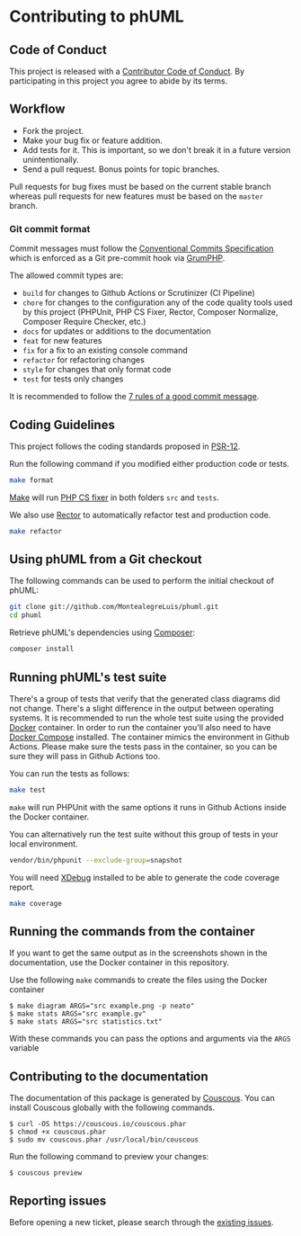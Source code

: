 # Contributing to phUML

## Code of Conduct

This project is released with a [Contributor Code of Conduct][conduct].
By participating in this project you agree to abide by its terms.

## Workflow

* Fork the project.
* Make your bug fix or feature addition.
* Add tests for it. This is important, so we don't break it in a future version unintentionally.
* Send a pull request. Bonus points for topic branches.

Pull requests for bug fixes must be based on the current stable branch whereas pull requests for new features must be based on the `master` branch.

### Git commit format

Commit messages must follow the [Conventional Commits Specification](https://www.conventionalcommits.org/en/v1.0.0-beta.2/) which is enforced as a Git pre-commit hook via [GrumPHP](https://github.com/phpro/grumphp).

The allowed commit types are:

- `build` for changes to Github Actions or Scrutinizer (CI Pipeline)
- `chore` for changes to the configuration any of the code quality tools used by this project (PHPUnit, PHP CS Fixer, Rector, Composer Normalize, Composer Require Checker, etc.)
- `docs` for updates or additions to the documentation
- `feat` for new features
- `fix` for a fix to an existing console command
- `refactor` for refactoring changes
- `style` for changes that only format code
- `test` for tests only changes

It is recommended to follow the [7 rules of a good commit message](https://chris.beams.io/posts/git-commit/#seven-rules). 

## Coding Guidelines

This project follows the coding standards proposed in [PSR-12](https://www.php-fig.org/psr/psr-12/).

Run the following command if you modified either production code or tests.

```bash
make format
```

[Make][make] will run [PHP CS fixer][cs-fixer] in both folders `src` and `tests`.

We also use [Rector](https://getrector.org/) to automatically refactor test and production code.

```bash
make refactor
```

## Using phUML from a Git checkout

The following commands can be used to perform the initial checkout of phUML:

```bash
git clone git://github.com/MontealegreLuis/phuml.git
cd phuml
```

Retrieve phUML's dependencies using [Composer][composer]:

```bash
composer install
```

## Running phUML's test suite

There's a group of tests that verify that the generated class diagrams did not change.
There's a slight difference in the output between operating systems.
It is recommended to run the whole test suite using the provided [Docker][docker] container.
In order to run the container you'll also need to have [Docker Compose][docker-compose] installed.
The container mimics the environment in Github Actions.
Please make sure the tests pass in the container, so you can be sure they will pass in Github Actions too.

You can run the tests as follows:

```bash
make test
```

`make` will run PHPUnit with the same options it runs in Github Actions inside the Docker container.

You can alternatively run the test suite without this group of tests in your local environment.

```bash
vendor/bin/phpunit --exclude-group=snapshot
```

You will need [XDebug][xdebug] installed to be able to generate the code coverage report.

```bash
make coverage
``` 

## Running the commands from the container

If you want to get the same output as in the screenshots shown in the documentation, use the Docker container in this repository.

Use the following `make` commands to create the files using the Docker container

```
$ make diagram ARGS="src example.png -p neato"
$ make stats ARGS="src example.gv"
$ make stats ARGS="src statistics.txt"
```

With these commands you can pass the options and arguments via the `ARGS` variable

## Contributing to the documentation

The documentation of this package is generated by [Couscous][couscous].
You can install Couscous globally with the following commands.

```
$ curl -OS https://couscous.io/couscous.phar
$ chmod +x couscous.phar
$ sudo mv couscous.phar /usr/local/bin/couscous
```

Run the following command to preview your changes:

```
$ couscous preview
```

## Reporting issues

Before opening a new ticket, please search through the [existing issues][issues].

[cs-fixer]: https://github.com/FriendsOfPHP/PHP-CS-Fixer
[issues]: https://github.com/MontealegreLuis/phuml/issues
[docker]: https://www.docker.com/
[travis]: https://travis-ci.org/
[make]: https://en.wikipedia.org/wiki/Make_(software)
[xdebug]: https://xdebug.org/
[docker-compose]: https://docs.docker.com/compose/overview/
[couscous]: http://couscous.io/
[conduct]: https://github.com/MontealegreLuis/phuml/blob/master/CODE-OF-CONDUCT.md
[composer]: https://getcomposer.org/
